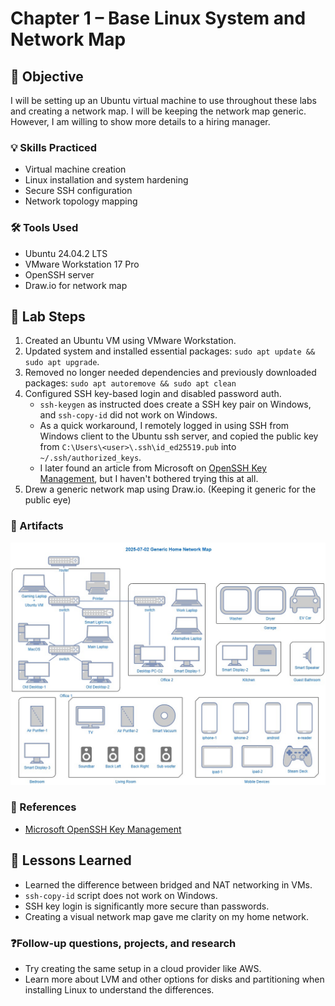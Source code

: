 
# Chapter 1 – Base Linux System and Network Map

## 🎯 Objective
I will be setting up an Ubuntu virtual machine to use throughout these labs and creating a network map. I will be keeping the network map generic. However, I am willing to show more details to a hiring manager.


### 💡 Skills Practiced
- Virtual machine creation
- Linux installation and system hardening
- Secure SSH configuration
- Network topology mapping


### 🛠️ Tools Used
- Ubuntu 24.04.2 LTS
- VMware Workstation 17 Pro
- OpenSSH server
- Draw.io for network map


## 🧪 Lab Steps
1. Created an Ubuntu VM using VMware Workstation.
2. Updated system and installed essential packages: `sudo apt update && sudo apt upgrade`.
3. Removed no longer needed dependencies and previously downloaded packages: `sudo apt autoremove && sudo apt clean`
4. Configured SSH key-based login and disabled password auth.
   - `ssh-keygen` as instructed does create a SSH key pair on Windows, and `ssh-copy-id` did not work on Windows.
    - As a quick workaround, I remotely logged in using SSH from Windows client to the Ubuntu ssh server, and copied the public key from `C:\Users\<user>\.ssh\id_ed25519.pub` into `~/.ssh/authorized_keys`.
    - I later found an article from Microsoft on [OpenSSH Key Management](https://learn.microsoft.com/en-us/windows-server/administration/openssh/openssh_keymanagement), but I haven't bothered trying this at all.
5. Drew a generic network map using Draw.io. (Keeping it generic for the public eye)



### 📸 Artifacts
![Network Map](../01-linux-and-network-map/generic-home-network-map.jpg)


### 🔗 References
- [Microsoft OpenSSH Key Management](https://learn.microsoft.com/en-us/windows-server/administration/openssh/openssh_keymanagement)

## 📘 Lessons Learned

- Learned the difference between bridged and NAT networking in VMs.
- `ssh-copy-id` script does not work on Windows.
- SSH key login is significantly more secure than passwords.
- Creating a visual network map gave me clarity on my home network.


### ❓Follow-up questions, projects, and research

- Try creating the same setup in a cloud provider like AWS.
- Learn more about LVM and other options for disks and partitioning when installing Linux to understand the differences.
